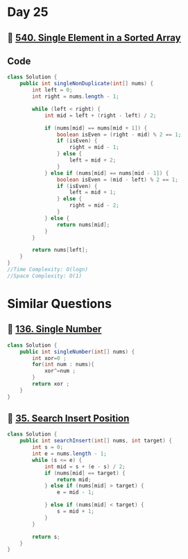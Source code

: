 # Day 25

## 🔗 [540. Single Element in a Sorted Array](https://leetcode.com/problems/single-element-in-a-sorted-array/)

## Code

```java
class Solution {
    public int singleNonDuplicate(int[] nums) {
        int left = 0;
        int right = nums.length - 1;

        while (left < right) {
            int mid = left + (right - left) / 2;

            if (nums[mid] == nums[mid + 1]) {
                boolean isEven = (right - mid) % 2 == 1;
                if (isEven) {
                    right = mid - 1;
                } else {
                    left = mid + 2;
                }
            } else if (nums[mid] == nums[mid - 1]) {
                boolean isEven = (mid - left) % 2 == 1;
                if (isEven) {
                    left = mid + 1;
                } else {
                    right = mid - 2;
                }
            } else {
                return nums[mid];
            }
        }

        return nums[left];
    }
}
//Time Complexity: O(logn)
//Space Complexity: O(1)
```

# Similar Questions

## 🔗 [136. Single Number](https://leetcode.com/problems/single-number/description/)

```java
class Solution {
    public int singleNumber(int[] nums) {
        int xor=0 ;
        for(int num : nums){
            xor^=num ;
        }
        return xor ;
    }
}
```


## 🔗 [35. Search Insert Position](https://leetcode.com/problems/search-insert-position/)

```java
class Solution {
    public int searchInsert(int[] nums, int target) {
        int s = 0;
        int e = nums.length - 1;
        while (s <= e) {
            int mid = s + (e - s) / 2;
            if (nums[mid] == target) {
                return mid;
            } else if (nums[mid] > target) {
                e = mid - 1;

            } else if (nums[mid] < target) {
                s = mid + 1;
            }
        }

        return s;
    }
}
```
